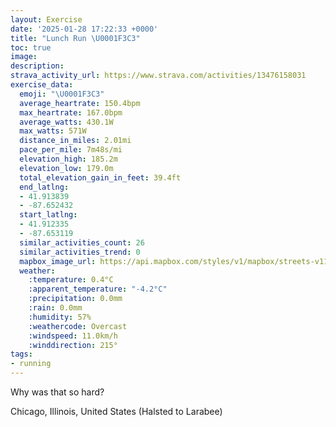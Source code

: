 ```yaml
---
layout: Exercise
date: '2025-01-28 17:22:33 +0000'
title: "Lunch Run \U0001F3C3"
toc: true
image:
description:
strava_activity_url: https://www.strava.com/activities/13476158031
exercise_data:
  emoji: "\U0001F3C3"
  average_heartrate: 150.4bpm
  max_heartrate: 167.0bpm
  average_watts: 430.1W
  max_watts: 571W
  distance_in_miles: 2.01mi
  pace_per_mile: 7m48s/mi
  elevation_high: 185.2m
  elevation_low: 179.0m
  total_elevation_gain_in_feet: 39.4ft
  end_latlng:
  - 41.913839
  - -87.652432
  start_latlng:
  - 41.912335
  - -87.653119
  similar_activities_count: 26
  similar_activities_trend: 0
  mapbox_image_url: https://api.mapbox.com/styles/v1/mapbox/streets-v11/static/path-5+787af2-1.0(wgy~Fxl~uODy%40Ey%40AqCBe%40Au%40Cm%40DkB%3FaAEUYCIe%40BqACgA%40i%40GwF%40aCEgDBcAI_CC%5BGI%7BAHGC%3FE%3Fy%40IuE%3FmADiBAw%40Ci%40A%7BAEo%40Ww%40Du%40%3FkBEg%40Bi%40EkB%3Fw%40C%5DBkACqACsAE%5DDoAAg%40Fs%40%3Fk%40EHDrAChA%40jBFfA%3FdCB~AGjABV%3Fn%40Hl%40%3FxCN~%40C~%40%40p%40%3FlCCnAFjA%3F%60DFpBDb%40FDR%3FpAIBB%40D%3Fr%40BpBDh%40EdDDpNHn%40Cr%40Bz%40ChBHnF),pin-s-s+e5b22e(-87.65149,41.91372),pin-s-f+89ae00(-87.6505299999999,41.91383999999999)/auto/800x800?access_token=pk.eyJ1Ijoiam9zaGJlY2ttYW4iLCJhIjoiY205eWR2aDd1MWZ6djJrbXc4a3M0bWZleiJ9.XiG9OWkNcZk2QzjJbxLB4A
  weather:
    :temperature: 0.4°C
    :apparent_temperature: "-4.2°C"
    :precipitation: 0.0mm
    :rain: 0.0mm
    :humidity: 57%
    :weathercode: Overcast
    :windspeed: 11.0km/h
    :winddirection: 215°
tags:
- running
---
```

Why was that so hard?

Chicago, Illinois, United States (Halsted to Larabee)
